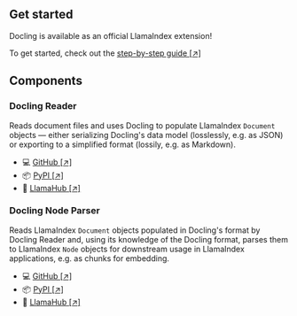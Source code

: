 ## Get started

Docling is available as an official LlamaIndex extension!

<!-- To get started, check out the [step-by-step guide in LlamaIndex \[↗\]](https://docs.llamaindex.ai/en/stable/examples/data_connectors/DoclingReaderDemo/){target="_blank"}. -->
To get started, check out the [step-by-step guide \[↗\]](https://colab.research.google.com/github/run-llama/llama_index/blob/main/docs/docs/examples/data_connectors/DoclingReaderDemo.ipynb)

## Components

### Docling Reader

Reads document files and uses Docling to populate LlamaIndex `Document` objects — either serializing Docling's data model (losslessly, e.g. as JSON) or exporting to a simplified format (lossily, e.g. as Markdown).

- 💻 [GitHub \[↗\]](https://github.com/run-llama/llama_index/tree/main/llama-index-integrations/readers/llama-index-readers-docling)<!--{target="_blank"}-->
- 📦 [PyPI \[↗\]](https://pypi.org/project/llama-index-readers-docling/)<!--{target="_blank"}-->
- 🦙 [LlamaHub \[↗\]](https://llamahub.ai/l/readers/llama-index-readers-docling)<!--{target="_blank"}-->
<!-- - 📖 [API docs \[↗\]](https://docs.llamaindex.ai/en/stable/api_reference/readers/docling/){target="_blank"} -->

### Docling Node Parser

Reads LlamaIndex `Document` objects populated in Docling's format by Docling Reader and, using its knowledge of the Docling format, parses them to LlamaIndex `Node` objects for downstream usage in LlamaIndex applications, e.g. as chunks for embedding.

- 💻 [GitHub \[↗\]](https://github.com/run-llama/llama_index/tree/main/llama-index-integrations/node_parser/llama-index-node-parser-docling)<!--{target="_blank"}-->
- 📦 [PyPI \[↗\]](https://pypi.org/project/llama-index-node-parser-docling/)<!--{target="_blank"}-->
- 🦙 [LlamaHub \[↗\]](https://llamahub.ai/l/node_parser/llama-index-node-parser-docling)<!--{target="_blank"}-->
<!-- - 📖 [API docs \[↗\]](https://docs.llamaindex.ai/en/stable/api_reference/node_parser/docling/){target="_blank"} -->
